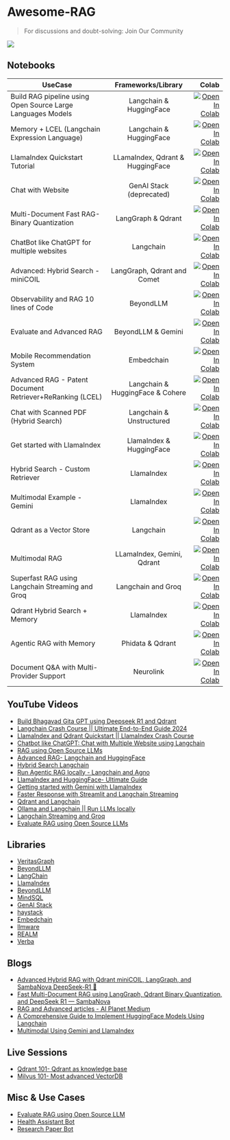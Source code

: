 # Awesome-RAG

> For discussions and doubt-solving: Join Our Community

<a href="https://discord.gg/hEMqtDXCHA">
<img src="https://discord.com/api/guilds/939520548726272010/widget.png?style=banner1"></a>

## Notebooks

| UseCase   |      Frameworks/Library      |  Colab |
|----------|:-------------:|------:|
| Build RAG pipeline using Open Source Large Languages Models |  Langchain & HuggingFace  | [![Open In Colab](https://colab.research.google.com/assets/colab-badge.svg)](https://colab.research.google.com/drive/1cW01yqNxKqYHpU7uvi5UfUsNnbfxVw7R?usp=sharing) |
| Memory + LCEL (Langchain Expression Language) |  Langchain & HuggingFace  | [![Open In Colab](https://colab.research.google.com/assets/colab-badge.svg)](https://colab.research.google.com/drive/1qkRs-ZLmc8ooxPJ3rgxp8IskEBpAkBp5?usp=sharing) |
| LlamaIndex Quickstart Tutorial |  LLamaIndex, Qdrant & HuggingFace  | [![Open In Colab](https://colab.research.google.com/assets/colab-badge.svg)](https://colab.research.google.com/drive/192aAkGqx9CkCX9pdr-YqRTojaU1yXTjs?usp=sharing) |
| Chat with Website |    GenAI Stack (deprecated)   | [![Open In Colab](https://colab.research.google.com/assets/colab-badge.svg)](https://colab.research.google.com/drive/1jVgLv4cuWnN4F4TPHSOW6U0pew9AfSww?usp=sharing) |
| Multi-Document Fast RAG- Binary Quantization | LangGraph & Qdrant | [![Open In Colab](https://colab.research.google.com/assets/colab-badge.svg)](https://colab.research.google.com/drive/1heeIOY_yzisnkXRYqS3MNhUq8RpibDcy?usp=sharing) |
| ChatBot like ChatGPT for multiple websites | Langchain | [![Open In Colab](https://colab.research.google.com/assets/colab-badge.svg)](https://colab.research.google.com/drive/1hKkF2ut1EqlV7e9PEp7UxdI-AQnMDrpz?usp=sharing) |
| Advanced: Hybrid Search - miniCOIL | LangGraph, Qdrant and Comet | [![Open In Colab](https://colab.research.google.com/assets/colab-badge.svg)](https://colab.research.google.com/drive/1bWmNEHPu7vpleKtXt5jLMceLu5_tNWf3?usp=sharing) |
| Observability and RAG 10 lines of Code | BeyondLLM | [![Open In Colab](https://colab.research.google.com/assets/colab-badge.svg)](https://colab.research.google.com/drive/16dOWfx-rQpBCMhFe9iGZMeIUFSMe6Wfr?usp=sharing) |
| Evaluate and Advanced RAG | BeyondLLM & Gemini | [![Open In Colab](https://colab.research.google.com/assets/colab-badge.svg)](https://colab.research.google.com/drive/1S1UL2uCahHkfJsurRA3f7dcR6IHjg-IM?usp=sharing) |
| Mobile Recommendation System | Embedchain |  [![Open In Colab](https://colab.research.google.com/assets/colab-badge.svg)](https://colab.research.google.com/drive/1PSZKLupj2YhhaCceGiFOzYZIkwZqjCMr?usp=sharing) |
| Advanced RAG - Patent Document Retriever+ReRanking (LCEL) | Langchain & HuggingFace & Cohere |  [![Open In Colab](https://colab.research.google.com/assets/colab-badge.svg)](https://colab.research.google.com/drive/1e7NlkmuHTu0xa34APXUhPRMMkxCWPYDD?usp=sharing) |
| Chat with Scanned PDF (Hybrid Search) | Langchain & Unstructured |  [![Open In Colab](https://colab.research.google.com/assets/colab-badge.svg)](https://colab.research.google.com/drive/1gzLAGdjEaKfWUzXwnP-1MhDihq7VK8hM?usp=sharing) |
| Get started with LlamaIndex | LlamaIndex & HuggingFace |  [![Open In Colab](https://colab.research.google.com/assets/colab-badge.svg)](https://colab.research.google.com/drive/1rpgek5Z3aH5-nnFUKTofEQzD1Axa7a0j?usp=sharing) |
| Hybrid Search - Custom Retriever | LlamaIndex |  [![Open In Colab](https://colab.research.google.com/assets/colab-badge.svg)](https://colab.research.google.com/drive/1Tk9tvX-MbSjiPqfdUakY0tfeGFM8BTG3?usp=sharing) |
| Multimodal Example - Gemini | LlamaIndex | [![Open In Colab](https://colab.research.google.com/assets/colab-badge.svg)](https://colab.research.google.com/drive/1ulIdOnM4WWj1dtbyvz2RFGUz10ULWbFn?usp=sharing) |
| Qdrant as a Vector Store | Langchain | [![Open In Colab](https://colab.research.google.com/assets/colab-badge.svg)](https://colab.research.google.com/drive/1y09JScY54PzbuNjJjHbz9Q5xbs1iEymL?usp=sharing) |
| Multimodal RAG | LLamaIndex, Gemini, Qdrant | [![Open In Colab](https://colab.research.google.com/assets/colab-badge.svg)](https://colab.research.google.com/drive/1kPrvqHsCapm_uBgXW_muba2JsGTyyd66?usp=sharing) |
| Superfast RAG using Langchain Streaming and Groq | Langchain and Groq | [![Open In Colab](https://colab.research.google.com/assets/colab-badge.svg)](https://colab.research.google.com/drive/152P-7aZKMXp2VvDctbO_aHBqE9crtWiU?usp=sharing) |
| Qdrant Hybrid Search + Memory | LlamaIndex | [![Open In Colab](https://colab.research.google.com/assets/colab-badge.svg)](https://colab.research.google.com/drive/14SBWZDKWF822W9RWKWSraerW3wGUTlxa?usp=sharing) |
| Agentic RAG with Memory | Phidata & Qdrant | [![Open In Colab](https://colab.research.google.com/assets/colab-badge.svg)](https://colab.research.google.com/drive/1p5KOZznfPt0Z74e9zVhtu4Bte9dCPNas?usp=sharing) |
| Document Q&A with Multi-Provider Support | Neurolink | [![Open In Colab](https://colab.research.google.com/assets/colab-badge.svg)](https://colab.research.google.com/drive/1gF7wkH3uLdR2-c5vbGjH5rROFGs3vo1_?usp=sharing) |

## YouTube Videos

- [Build Bhagavad Gita GPT using Deepseek R1 and Qdrant](https://www.youtube.com/watch?v=NK1wp3YVY4Q)
- [Langchain Crash Course || Ultimate End-to-End Guide 2024](https://youtube.com/watch?v=TWmV95-dUgQ)
- [LlamaIndex and Qdrant Quickstart || LlamaIndex Crash Course](https://www.youtube.com/watch?v=Ds2u4Plg1PA)
- [Chatbot like ChatGPT: Chat with Multiple Website using Langchain](https://www.youtube.com/watch?v=vBBRwDca5Uo)
- [RAG using Open Source LLMs](https://www.youtube.com/watch?v=dUkiQ_WI92c)
- [Advanced RAG- Langchain and HuggingFace](https://www.youtube.com/watch?v=oUQHBNVVEH4)
- [Hybrid Search Langchain](https://www.youtube.com/watch?v=kSVGpbqYLYs)
- [Run Agentic RAG locally - Langchain and Agno](https://www.youtube.com/watch?v=qOD_BPjMiwM)
- [LlamaIndex and HuggingFace- Ultimate Guide](https://www.youtube.com/watch?v=38JKFag3MOk)
- [Getting started with Gemini with LlamaIndex](https://www.youtube.com/watch?v=jotnU2MRU3w)
- [Faster Response with Streamlit and Langchain Streaming](https://www.youtube.com/watch?v=xw7t_LAqV7E)
- [Qdrant and Langchain](https://www.youtube.com/watch?v=sxtnbOYAUps)
- [Ollama and Langchain || Run LLMs locally](https://www.youtube.com/watch?v=vE_njT3GdY8)
- [Langchain Streaming and Groq](https://www.youtube.com/watch?v=frMdOL8knqg)
- [Evaluate RAG using Open Source LLMs](https://www.youtube.com/watch?v=qkl2e6VT1aE)

## Libraries
- [VeritasGraph](https://github.com/bibinprathap/VeritasGraph)
- [BeyondLLM](https://github.com/aiplanethub/beyondllm)
- [LangChain](https://pypi.org/project/langchain/)
- [LlamaIndex](https://pypi.org/project/llama-index/)
- [BeyondLLM](http://github.com/aiplanethub/beyondllm)
- [MindSQL](https://pypi.org/project/mindsql/)
- [GenAI Stack](https://github.com/aiplanethub/genai-stack/)
- [haystack](https://pypi.org/project/haystack-ai/)
- [Embedchain](https://docs.embedchain.ai/get-started/quickstart)
- [llmware](https://pypi.org/project/llmware/)
- [REALM](https://huggingface.co/docs/transformers/model_doc/realm)
- [Verba](https://github.com/weaviate/Verba)

## Blogs

- [Advanced Hybrid RAG with Qdrant miniCOIL, LangGraph, and SambaNova DeepSeek-R1 🚀](https://medium.com/dphi-tech/advanced-retrieval-and-evaluation-hybrid-search-with-minicoil-using-qdrant-and-langgraph-6fbe5e514078)
- [Fast Multi-Document RAG using LangGraph, Qdrant Binary Quantization, and DeepSeek R1 — SambaNova](https://medium.com/dphi-tech/fast-multi-document-rag-using-qdrant-binary-quantization-and-sambanova-deepseek-r1-using-langgraph-a9c7d1532290)
- [RAG and Advanced articles - AI Planet Medium](https://medium.aiplanet.com/)
- [A Comprehensive Guide to Implement HuggingFace Models Using Langchain](https://www.analyticsvidhya.com/blog/2023/12/implement-huggingface-models-using-langchain/)
- [Multimodal Using Gemini and LlamaIndex](https://medium.com/@jaintarun7/multimodal-using-gemini-and-llamaindex-f622a190cc32)

## Live Sessions

- [Qdrant 101- Qdrant as knowledge base](https://www.youtube.com/watch?v=Fwqp79mVfpQ)
- [Milvus 101- Most advanced VectorDB](https://www.youtube.com/watch?v=ZABs7HcMPR0)

## Misc & Use Cases

- [Evaluate RAG using Open Source LLM](https://github.com/lucifertrj/Awesome-RAG/tree/main/evaluate_open_source)
- [Health Assistant Bot](https://github.com/lucifertrj/Awesome-RAG/tree/main/apps/HealthBot)
- [Research Paper Bot](https://github.com/lucifertrj/Awesome-RAG/tree/main/apps/ResearchPaperBot)
